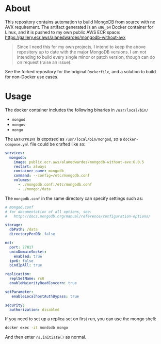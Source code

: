 About
=====
This repository contains automation to build MongoDB from source with no AVX requirement. The artifact generated is an `x86_64` Docker container for Linux, and it is pushed to my own public AWS ECR space: https://gallery.ecr.aws/alanedwardes/mongodb-without-avx

> Since I need this for my own projects, I intend to keep the above repository up to date with the major MongoDB versions. I am not intending to build every single minor or patch version, though can do on request (raise an issue).

See the forked repository for the original `Dockerfile`, and a solution to build for non-Docker use cases.

Usage
=====
The docker container includes the following binaries in `/usr/local/bin/`
* `mongod`
* `mongos`
* `mongo`

The `ENTRYPOINT` is exposed as `/usr/local/bin/mongod`, so a `docker-compose.yml` file could be crafted like so:

```yaml
services:
  mongodb:
    image: public.ecr.aws/alanedwardes/mongodb-without-avx:6.0.5
    restart: always
    container_name: mongodb
    command: --config=/etc/mongodb.conf
    volumes:
      - ./mongodb.conf:/etc/mongodb.conf
      - ./mongo:/data
```

The `mongodb.conf` in the same directory can specify settings such as:

```yaml
# mongod.conf
# for documentation of all options, see:
#   http://docs.mongodb.org/manual/reference/configuration-options/

storage:
  dbPath: /data
  directoryPerDB: false

net:
  port: 27017
  unixDomainSocket:
    enabled: true
  ipv6: false
  bindIpAll: true

replication:
  replSetName: rs0
  enableMajorityReadConcern: true

setParameter:
   enableLocalhostAuthBypass: true

security:
  authorization: disabled
```

If you need to set up a replica set on first run, you can use the mongo shell:

```bash
docker exec -it mondodb mongo
```

And then enter `rs.initiate()` as normal.
